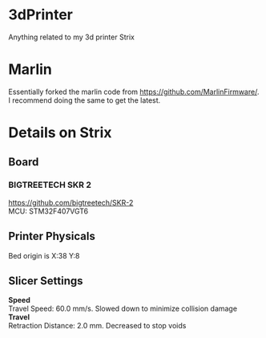 # 3dPrinter
Anything related to my 3d printer Strix

# Marlin
Essentially forked the marlin code from https://github.com/MarlinFirmware/.  I recommend doing the same to get the latest.

# Details on Strix

## Board

### BIGTREETECH SKR 2
https://github.com/bigtreetech/SKR-2<br/>
MCU: STM32F407VGT6

## Printer Physicals
Bed origin is X:38 Y:8

## Slicer Settings
**Speed**<br/>
Travel Speed: 60.0 mm/s. Slowed down to minimize collision damage<br/>
**Travel**<br/>
Retraction Distance: 2.0 mm. Decreased to stop voids
